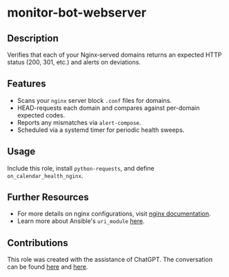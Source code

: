 # monitor-bot-webserver

## Description
Verifies that each of your Nginx‐served domains returns an expected HTTP status (200, 301, etc.) and alerts on deviations.

## Features
- Scans your `nginx` server block `.conf` files for domains.
- HEAD-requests each domain and compares against per-domain expected codes.
- Reports any mismatches via `alert-compose`.
- Scheduled via a systemd timer for periodic health sweeps.

## Usage
Include this role, install `python-requests`, and define `on_calendar_health_nginx`.

## Further Resources
- For more details on nginx configurations, visit [nginx documentation](https://nginx.org/en/docs/).
- Learn more about Ansible's `uri_module` [here](https://docs.ansible.com/ansible/latest/modules/uri_module.html).

## Contributions
This role was created with the assistance of ChatGPT. The conversation can be found [here](https://chat.openai.com/share/4033be29-12a6-40a3-bf3c-fc5d57dba8cb) and [here](https://chat.openai.com/share/7f3766d1-9db7-4976-8fe9-68d1142c0a78).